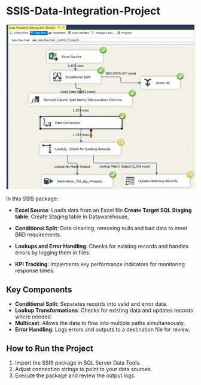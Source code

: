 # SSIS-Data-Integration-Project
![Data Flow Overview](split.png)

In this SSIS package:
- **Excel Source**: Loads data from an Excel file 
 **Create Target SQL Staging table**: Create Staging table in Datawarehouse,
- **Conditional Split**: Data cleaning, removing nulls and bad data to meet BRD requirements.
- **Lookups and Error Handling**: Checks for existing records and handles errors by logging them in files.

- **KPI Tracking**: Implements key performance indicators for monitoring response times.

## Key Components
- **Conditional Split**: Separates records into valid and error data.
- **Lookup Transformations**: Checks for existing data and updates records where needed.
- **Multicast**: Allows the data to flow into multiple paths simultaneously.
- **Error Handling**: Logs errors and outputs to a destination file for review.

## How to Run the Project

1. Import the SSIS package in SQL Server Data Tools.
2. Adjust connection strings to point to your data sources.
3. Execute the package and review the output logs.
